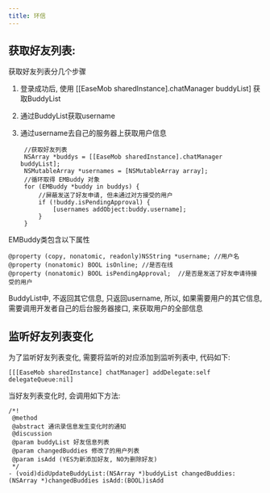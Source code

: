 ```yaml
---
title: 环信
---
```


## 获取好友列表:

获取好友列表分几个步骤

1. 登录成功后, 使用 [[EaseMob sharedInstance].chatManager buddyList] 获取BuddyList
2. 通过BuddyList获取username
3. 通过username去自己的服务器上获取用户信息


		//获取好友列表
		NSArray *buddys = [[EaseMob sharedInstance].chatManager buddyList];
	    NSMutableArray *usernames = [NSMutableArray array];
	    //循环取得 EMBuddy 对象
	    for (EMBuddy *buddy in buddys) {
	    	//屏蔽发送了好友申请, 但未通过对方接受的用户
	        if (!buddy.isPendingApproval) {
	            [usernames addObject:buddy.username];
	        }
	    }
	
    
EMBuddy类包含以下属性

	@property (copy, nonatomic, readonly)NSString *username; //用户名 
	@property (nonatomic) BOOL isOnline; //是否在线
	@property (nonatomic) BOOL isPendingApproval;  //是否是发送了好友申请待接受的用户
	
BuddyList中, 不返回其它信息, 只返回username, 所以, 如果需要用户的其它信息, 需要调用开发者自己的后台服务器接口, 来获取用户的全部信息

## 监听好友列表变化

为了监听好友列表变化, 需要将监听的对应添加到监听列表中, 代码如下:

	[[[EaseMob sharedInstance] chatManager] addDelegate:self delegateQueue:nil]

当好友列表变化时, 会调用如下方法:

	/*!
	 @method
	 @abstract 通讯录信息发生变化时的通知
	 @discussion
	 @param buddyList 好友信息列表
	 @param changedBuddies 修改了的用户列表
	 @param isAdd (YES为新添加好友, NO为删除好友)
	 */
	- (void)didUpdateBuddyList:(NSArray *)buddyList changedBuddies:(NSArray *)changedBuddies isAdd:(BOOL)isAdd
		
	
	
	
	
	
	
	
	
	
	
	
